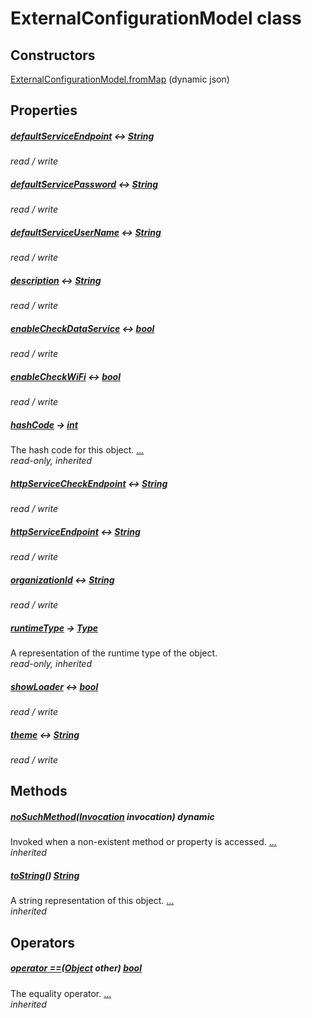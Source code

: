 


# ExternalConfigurationModel class












## Constructors

[ExternalConfigurationModel.fromMap](../smeup_models_external_configuration_model/ExternalConfigurationModel/ExternalConfigurationModel.fromMap.md) (dynamic json)

    


## Properties

##### [defaultServiceEndpoint](../smeup_models_external_configuration_model/ExternalConfigurationModel/defaultServiceEndpoint.md) &#8596; [String](https://api.flutter.dev/flutter/dart-core/String-class.html)



   
_read / write_



##### [defaultServicePassword](../smeup_models_external_configuration_model/ExternalConfigurationModel/defaultServicePassword.md) &#8596; [String](https://api.flutter.dev/flutter/dart-core/String-class.html)



   
_read / write_



##### [defaultServiceUserName](../smeup_models_external_configuration_model/ExternalConfigurationModel/defaultServiceUserName.md) &#8596; [String](https://api.flutter.dev/flutter/dart-core/String-class.html)



   
_read / write_



##### [description](../smeup_models_external_configuration_model/ExternalConfigurationModel/description.md) &#8596; [String](https://api.flutter.dev/flutter/dart-core/String-class.html)



   
_read / write_



##### [enableCheckDataService](../smeup_models_external_configuration_model/ExternalConfigurationModel/enableCheckDataService.md) &#8596; [bool](https://api.flutter.dev/flutter/dart-core/bool-class.html)



   
_read / write_



##### [enableCheckWiFi](../smeup_models_external_configuration_model/ExternalConfigurationModel/enableCheckWiFi.md) &#8596; [bool](https://api.flutter.dev/flutter/dart-core/bool-class.html)



   
_read / write_



##### [hashCode](https://api.flutter.dev/flutter/dart-core/Object/hashCode.html) &#8594; [int](https://api.flutter.dev/flutter/dart-core/int-class.html)



The hash code for this object. [...](https://api.flutter.dev/flutter/dart-core/Object/hashCode.html)  
_read-only, inherited_



##### [httpServiceCheckEndpoint](../smeup_models_external_configuration_model/ExternalConfigurationModel/httpServiceCheckEndpoint.md) &#8596; [String](https://api.flutter.dev/flutter/dart-core/String-class.html)



   
_read / write_



##### [httpServiceEndpoint](../smeup_models_external_configuration_model/ExternalConfigurationModel/httpServiceEndpoint.md) &#8596; [String](https://api.flutter.dev/flutter/dart-core/String-class.html)



   
_read / write_



##### [organizationId](../smeup_models_external_configuration_model/ExternalConfigurationModel/organizationId.md) &#8596; [String](https://api.flutter.dev/flutter/dart-core/String-class.html)



   
_read / write_



##### [runtimeType](https://api.flutter.dev/flutter/dart-core/Object/runtimeType.html) &#8594; [Type](https://api.flutter.dev/flutter/dart-core/Type-class.html)



A representation of the runtime type of the object.   
_read-only, inherited_



##### [showLoader](../smeup_models_external_configuration_model/ExternalConfigurationModel/showLoader.md) &#8596; [bool](https://api.flutter.dev/flutter/dart-core/bool-class.html)



   
_read / write_



##### [theme](../smeup_models_external_configuration_model/ExternalConfigurationModel/theme.md) &#8596; [String](https://api.flutter.dev/flutter/dart-core/String-class.html)



   
_read / write_




## Methods

##### [noSuchMethod](https://api.flutter.dev/flutter/dart-core/Object/noSuchMethod.html)([Invocation](https://api.flutter.dev/flutter/dart-core/Invocation-class.html) invocation) dynamic



Invoked when a non-existent method or property is accessed. [...](https://api.flutter.dev/flutter/dart-core/Object/noSuchMethod.html)  
_inherited_



##### [toString](https://api.flutter.dev/flutter/dart-core/Object/toString.html)() [String](https://api.flutter.dev/flutter/dart-core/String-class.html)



A string representation of this object. [...](https://api.flutter.dev/flutter/dart-core/Object/toString.html)  
_inherited_




## Operators

##### [operator ==](https://api.flutter.dev/flutter/dart-core/Object/operator_equals.html)([Object](https://api.flutter.dev/flutter/dart-core/Object-class.html) other) [bool](https://api.flutter.dev/flutter/dart-core/bool-class.html)



The equality operator. [...](https://api.flutter.dev/flutter/dart-core/Object/operator_equals.html)  
_inherited_











